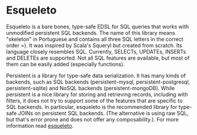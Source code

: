 # Esqueleto

Esqueleto is a bare bones, type-safe EDSL for SQL queries that works with unmodified persistent SQL backends. The name of this library means "skeleton" in Portuguese and contains all three SQL letters in the correct order =). It was inspired by Scala's Squeryl but created from scratch. Its language closely resembles SQL. Currently, SELECTs, UPDATEs, INSERTs and DELETEs are supported. Not all SQL features are available, but most of them can be easily added (especially functions).

Persistent is a library for type-safe data serialization. It has many kinds of backends, such as SQL backends (persistent-mysql, persistent-postgresql, persistent-sqlite) and NoSQL backends (persistent-mongoDB). While persistent is a nice library for storing and retrieving records, including with filters, it does not try to support some of the features that are specific to SQL backends. In particular, esqueleto is the recommended library for type-safe JOINs on persistent SQL backends. (The alternative is using raw SQL, but that's error prone and does not offer any composability.). For more information read [esqueleto](http://hackage.haskell.org/package/esqueleto).



